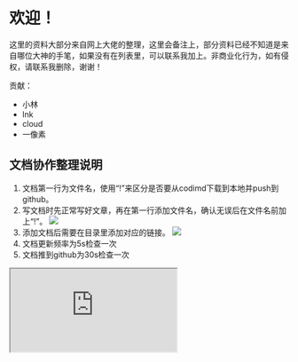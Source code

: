 # 欢迎！

这里的资料大部分来自网上大佬的整理，这里会备注上，部分资料已经不知道是来自哪位大神的手笔，如果没有在列表里，可以联系我加上。非商业化行为，如有侵权，请联系我删除，谢谢！

贡献：

- 小林
- lnk
- cloud
- 一像素

## 文档协作整理说明

1. 文档第一行为文件名，使用“!”来区分是否要从codimd下载到本地并push到github。
2. 写文档时先正常写好文章，再在第一行添加文件名，确认无误后在文件名前加上“!”。
![](/uploads/upload_ea1a8d83439265f8d62cf43b31b3da7e.png)
3. 添加文档后需要在目录里添加对应的链接。
![](/uploads/upload_88f4073f3f2ab3173dd5313f49de286d.png)
4. 文档更新频率为5s检查一次
5. 文档推到github为30s检查一次

<div class="utterances" style="height: 269px;">
    <iframe class="utterances-frame" title="Comments" scrolling="no" src="https://utteranc.es/utterances.html?src=https%3A%2F%2Futteranc.es%2Fclient.js&amp;repo=qianlnk%2Fblog&amp;issue-term=pathname&amp;theme=github-light&amp;crossorigin=anonymous&amp;async=&amp;url=https%3A%2F%2Fqianlnk.github.io%2Fblog%2F&amp;origin=https%3A%2F%2Fqianlnk.github.io&amp;pathname=blog%2F&amp;title=Document&amp;description=Description&amp;og%3Atitle=&amp;session=" loading="lazy"></iframe>
  </div>